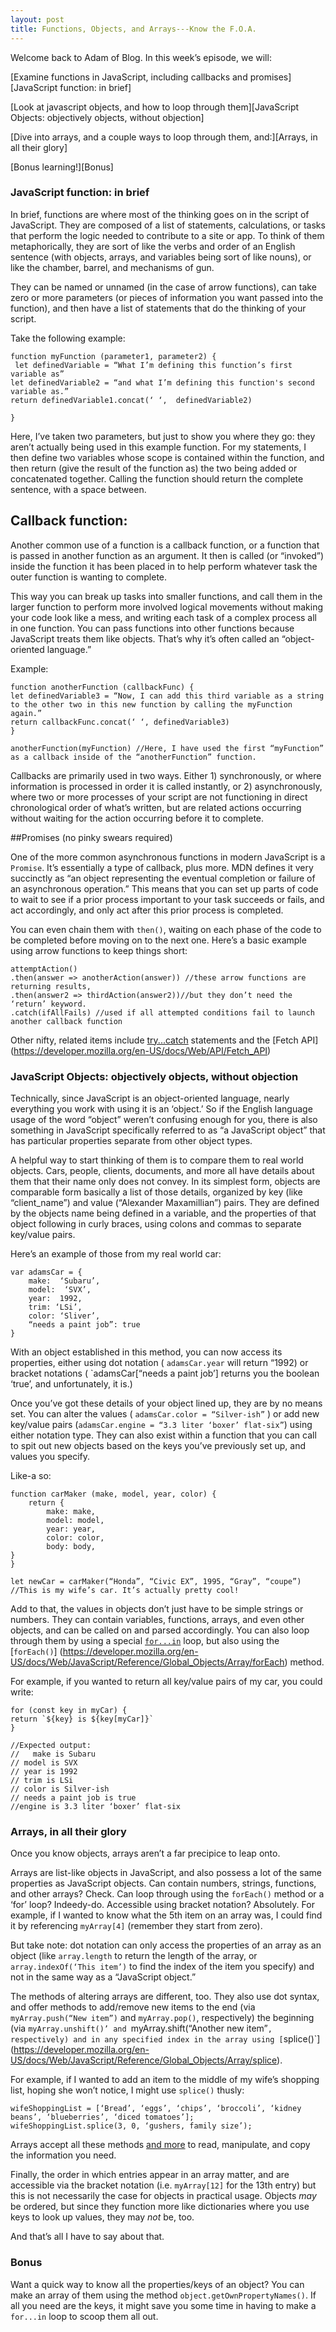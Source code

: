 ```yaml
---
layout: post
title: Functions, Objects, and Arrays---Know the F.O.A.
---
```

Welcome back to Adam of Blog. In this week’s episode, we will:

[Examine functions in JavaScript, including callbacks and promises][JavaScript function: in brief]

[Look at javascript objects, and how to loop through them][JavaScript Objects: objectively objects, without objection]

[Dive into arrays, and a couple ways to loop through them, and:][Arrays, in all their glory]

[Bonus learning!][Bonus]

### JavaScript function: in brief

In brief, functions are where most of the thinking goes on in the script of JavaScript. They are composed of a list of statements, calculations, or tasks that perform the logic needed to contribute to a site or app. To think of them metaphorically, they are sort of like the verbs and order of an English sentence (with objects, arrays, and variables being sort of like nouns), or like the chamber, barrel, and mechanisms of gun. 

They can be named or unnamed (in the case of arrow functions), can take zero or more parameters (or pieces of information you want passed into the function), and then have a list of statements that do the thinking of your script.

Take the following example:

```
function myFunction (parameter1, parameter2) {
 let definedVariable = “What I’m defining this function’s first variable as”
let definedVariable2 = “and what I’m defining this function's second variable as.”
return definedVariable1.concat(‘ ‘,  definedVariable2)

}
```

Here, I’ve taken two parameters, but just to show you where they go: they aren’t actually being used in this example function. For my statements,  I then define two variables whose scope is contained within the function, and then return (give the result of the function as) the two being added or concatenated together. Calling the function should return the complete sentence, with a space between.

## Callback function: 

Another common use of a function is a callback function, or a function that is passed in another function as an argument. It then is called (or “invoked”) inside the function it has been placed in to help perform whatever task the outer function  is wanting to complete. 

This way you can break up tasks into smaller functions, and call them in the larger function to perform more involved logical movements without making your code look like a mess, and writing each task of a complex process all in one function. You can pass functions into other functions because JavaScript treats them like objects. That’s why it’s often called an “object-oriented language.”

Example:

```
function anotherFunction (callbackFunc) {
let definedVariable3 = “Now, I can add this third variable as a string to the other two in this new function by calling the myFunction again.”
return callbackFunc.concat(‘ ‘, definedVariable3)
}

anotherFunction(myFunction) //Here, I have used the first “myFunction” as a callback inside of the “anotherFunction” function.
```

Callbacks are primarily used in two ways. Either 1) synchronously, or where information is processed in order it is called instantly, or 2) asynchronously, where two or more processes of your script are not functioning in direct chronological order of what’s written, but are related actions  occurring without waiting for the action occurring before it to complete. 

##Promises (no pinky swears required)

One of the more common asynchronous functions in modern JavaScript is a  `Promise`. It’s essentially a type of callback, plus more. MDN defines it very succinctly as “an object representing the eventual completion or failure of an asynchronous operation.”  This means that you can set up parts of code to wait to see if a prior process important to your task succeeds or fails, and act accordingly, and only act after this prior process is completed. 

You can even chain them with `then()`, waiting on each phase of the code to be completed before moving on to the next one.  Here’s a basic example using arrow functions to keep things short:

```
attemptAction()
.then(answer => anotherAction(answer)) //these arrow functions are returning results, 
.then(answer2 => thirdAction(answer2))//but they don’t need the ‘return’ keyword.
.catch(ifAllFails) //used if all attempted conditions fail to launch another callback function
```

Other nifty, related items include [try...catch](https://developer.mozilla.org/en-US/docs/Web/JavaScript/Reference/Statements/try...catch) statements and the [Fetch API] (https://developer.mozilla.org/en-US/docs/Web/API/Fetch_API)

### JavaScript Objects: objectively objects, without objection

Technically, since JavaScript is an object-oriented language, nearly everything you work with using it is an ‘object.’ So if the English language usage of the word “object” weren’t confusing enough for you, there is also something in JavaScript specifically referred to as “a JavaScript object” that has particular properties separate from other object types.

A helpful way to start thinking of them is to compare them to real world objects. Cars, people, clients, documents, and more all have details about them that their name only does not convey. In its simplest form, objects are comparable form basically a list of those details, organized by key (like “client_name”) and value (“Alexander Maxamillian”) pairs.  They are defined by the objects name being defined in a variable, and the properties of that object following in curly braces, using colons and commas to separate key/value pairs.

Here’s an example of those from my real world car:

```
var adamsCar = {
	make:  ‘Subaru’,
	model:  ‘SVX’,
	year:  1992,
	trim: ‘LSi’,
	color: ‘Sliver’,
	“needs a paint job”: true
}
```

With an object established in this method, you can now access its properties, either using dot notation ( `adamsCar.year` will return “1992) or bracket notations ( `adamsCar[“needs a paint job’] returns you the boolean ‘true’, and unfortunately, it is.)  

Once you’ve got these details of your object lined up, they are by no means set. You can alter the values ( `adamsCar.color = “Silver-ish”` ) or add new key/value pairs (`adamsCar.engine = “3.3 liter ‘boxer’ flat-six”`) using either notation type. They can also exist within a function that you can call to spit out new objects based on the keys you’ve previously set up, and values you specify.

Like-a so:

```
function carMaker (make, model, year, color) {
	return {
		make: make,
		model: model,
		year: year,
		color: color,
		body: body,
}
} 

let newCar = carMaker(“Honda”, “Civic EX”, 1995, “Gray”, “coupe”) //This is my wife’s car. It’s actually pretty cool!
```

Add to that,  the values in objects don’t just have to be simple strings or numbers. They can contain variables, functions, arrays, and even other objects, and can be called on and parsed accordingly. You can also loop through them by using a special [`for...in`](https://developer.mozilla.org/en-US/docs/Web/JavaScript/Reference/Statements/for...in) loop, but also using the [`forEach()`] (https://developer.mozilla.org/en-US/docs/Web/JavaScript/Reference/Global_Objects/Array/forEach) method.

For example, if you wanted to return all key/value pairs of my car, you could write:

```
for (const key in myCar) {
return `${key} is ${key[myCar]}`
}

//Expected output:
//   make is Subaru
// model is SVX
// year is 1992
// trim is LSi
// color is Silver-ish
// needs a paint job is true
//engine is 3.3 liter ‘boxer’ flat-six
```

### Arrays, in all their glory

Once you know objects, arrays aren’t a far precipice to leap onto.

Arrays are list-like objects in JavaScript, and also possess a lot of the same properties as JavaScript objects. Can contain numbers, strings, functions, and other arrays? Check. Can loop through using the `forEach()` method or a ‘for’ loop? Indeedy-do.  Accessible using bracket notation? Absolutely. For example, if I wanted to know what the 5th item on an array was, I could find it by referencing `myArray[4]` (remember they start from zero).  

But take note: dot notation can only access the properties of an array as an object (like `array.length` to return the length of the array, or `array.indexOf(‘This item’)` to find the index of the item you specify) and not in the same way as a “JavaScript object.”

The methods of altering arrays are different, too. They also use dot syntax, and offer methods to add/remove new items to the end (via `myArray.push(“New item”)` and `myArray.pop()`, respectively) the beginning (via `myArray.unshift()’ and `myArray.shift(“Another new item”`, respectively) and in any specified index in the array using [`splice()`](https://developer.mozilla.org/en-US/docs/Web/JavaScript/Reference/Global_Objects/Array/splice).

For example, if I wanted to add an item to the middle of my wife’s shopping list, hoping she won’t notice, I might use `splice()` thusly:

```
wifeShoppingList = [‘Bread’, ‘eggs’, ‘chips’, ‘broccoli’, ‘kidney beans’, ‘blueberries’, ‘diced tomatoes’];
wifeShoppingList.splice(3, 0, ‘gushers, family size’);
``` 

Arrays accept all these methods [and more](https://developer.mozilla.org/en-US/docs/Web/JavaScript/Reference/Global_Objects/Array) to read, manipulate, and copy the information you need. 

Finally, the order in which entries appear in an array matter, and are accessible via the bracket notation (i.e. `myArray[12]` for the 13th entry) but this is not necessarily the case for objects in practical usage. Objects <em>may</em> be ordered, but since they function more like dictionaries where you use keys to look up values, they may <em>not</em> be, too.

And that’s all I have to say about that.


### Bonus

Want a quick way to know all the properties/keys of an object? You can make an array of them using the method `object.getOwnPropertyNames()`. If all you need are the keys, it might save you some time in having to make a `for...in` loop to scoop them all out.

